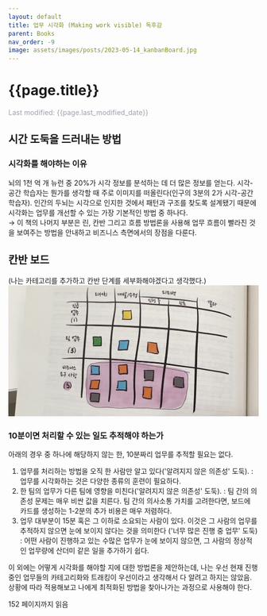 ```yaml
---
layout: default
title: 업무 시각화 (Making work visible) 독후감
parent: Books
nav_order: -9
image: assets/images/posts/2023-05-14_kanbanBoard.jpg
---
```


# {{page.title}}
<span style = "color: #A39FAD">Last modified: {{page.last_modified_date}}</span>


## 시간 도둑을 드러내는 방법
### 시각화를 해야하는 이유
뇌의 1천 억 개 뉴런 중 20%가 시각 정보를 분석하는 데 더 많은 정보를 얻는다. 시각-공간 학습자는 뭔가를 생각할 때 주로 이미지를 떠올린다(인구의 3분의 2가 시각-공간 학습자). 인간의 두뇌는 시각으로 인지한 것에서 패턴과 구조를 찾도록 설계됐기 때문에 시각화는 업무를 개선할 수 있는 가장 기본적인 방법 중 하나다.  
→ 이 책의 나머지 부분은 린, 칸반 그리고 흐름 방법론을 사용해 업무 흐름이 빨라진 것을 보여주는 방법을 안내하고 비즈니스 측면에서의 장점을 다룬다.

## 칸반 보드
(나는 카테고리를 추가하고 칸반 단계를 세부화해야겠다고 생각했다.)  
![](../../assets/images/posts/2023-05-14_kanbanBoard.jpg)


### 10분이면 처리할 수 있는 일도 추적해야 하는가
아래의 경우 중 하나에 해당하지 않는 한, 10분짜리 업무를 추적할 필요는 없다.  
1. 업무를 처리하는 방법을 오직 한 사람만 알고 있다('알려지지 않은 의존성' 도둑).
   : 업무를 시각화하는 것은 다양한 종류의 훈련이 필요하다.  
2. 한 팀의 업무가 다른 팀에 영향을 미친다('알려지지 않은 의존성' 도둑). 
   : 팀 간의 의존성 문제는 매우 비싼 값을 치른다. 팀 간의 의사소통 가치를 고려한다면, 보드에 카드를 생성하는 1-2분의 추가 비용은 매우 저렴하다.  
3. 업무 대부분이 15분 혹은 그 이하로 소요되는 사람이 있다. 이것은 그 사람의 업무를 추적하지 않으면 눈에 보이지 않다는 것을 의미한다 ('너무 많은 진행 중 업무' 도둑)  
   : 어떤 사람이 진행하고 있는 수많은 업무가 눈에 보이지 않으면, 그 사람의 정상적인 업무량에 산더미 같은 일을 추가하기 쉽다.



이 외에는 어떻게 시각화를 해야할 지에 대한 방법론을 제안하는데, 나는 우선 현재 진행중인 업무들의 카테고리화와 트래킹이 우선이라고 생각해서 다 알려고 하지는 않았음.  
상황에 따라 적용해보고 나에게 최적화된 방법을 찾아나가는 과정으로 사용해야 한다.







152 페이지까지 읽음